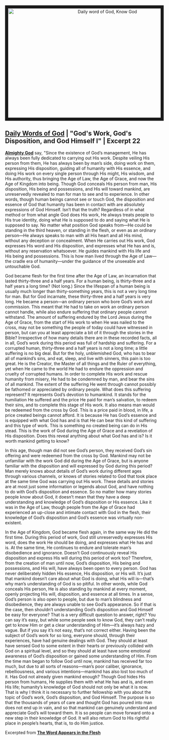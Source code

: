 <p align="center"><a href="https://youtu.be/mpQm3_FcpFA" target="_blank"><img src="http://img.youtube.com/vi/mpQm3_FcpFA/0.jpg" 
alt="Daily word of God, Know God" width="640" height="360" border="10" /></a><P>

## **[Daily Words of God](https://www.holyspiritspeaks.org/video-category/daily-words-of-God/)** | "God's Work, God's Disposition, and God Himself I" | Excerpt 22

**[Almighty God](https://www.holyspiritspeaks.org/)** say, "Since the existence of God’s management, He has always been fully dedicated to carrying out His work. Despite veiling His person from them, He has always been by man’s side, doing work on them, expressing His disposition, guiding all of humanity with His essence, and doing His work on every single person through His might, His wisdom, and His authority, thus bringing the Age of Law, the Age of Grace, and now the Age of Kingdom into being. Though God conceals His person from man, His disposition, His being and possessions, and His will toward mankind, are unreservedly revealed to man for man to see and to experience. In other words, though human beings cannot see or touch God, the disposition and essence of God that humanity has been in contact with are absolutely expressions of God Himself. Isn’t that the truth? Regardless of in what method or from what angle God does His work, He always treats people to His true identity, doing what He is supposed to do and saying what He is supposed to say. No matter what position God speaks from—He could be standing in the third heaven, or standing in the flesh, or even as an ordinary person—He always speaks to man with all His heart and all His mind, without any deception or concealment. When He carries out His work, God expresses His word and His disposition, and expresses what He has and is, without any reservation whatsoever. He guides mankind with His life and His being and possessions. This is how man lived through the Age of Law—the cradle era of humanity—under the guidance of the unseeable and untouchable God.
 
God became flesh for the first time after the Age of Law, an incarnation that lasted thirty-three and a half years. For a human being, is thirty-three and a half years a long time? (Not long.) Since the lifespan of a human being is usually much longer than thirty-something years, this is not a very long time for man. But for God incarnate, these thirty-three and a half years is very long. He became a person—an ordinary person who bore God’s work and commission. This meant that He had to take on work an ordinary person cannot handle, while also endure suffering that ordinary people cannot withstand. The amount of suffering endured by the Lord Jesus during the Age of Grace, from the start of His work to when He was nailed to the cross, may not be something the people of today could have witnessed in person, but can you at least appreciate a bit of it through the stories in the Bible? Irrespective of how many details there are in these recorded facts, all in all, God’s work during this period was full of hardship and suffering. For a corrupted human, thirty-three and a half years is not a long time; a little suffering is no big deal. But for the holy, unblemished God, who has to bear all of mankind’s sins, and eat, sleep, and live with sinners, this pain is too great. He is the Creator, the Master of all things and the Ruler of everything, yet when He came to the world He had to endure the oppression and cruelty of corrupted humans. In order to complete His work and rescue humanity from misery, He had to be condemned by man, and bear the sins of all mankind. The extent of the suffering He went through cannot possibly be fathomed or appreciated by ordinary people. What does this suffering represent? It represents God’s devotion to humankind. It stands for the humiliation He suffered and the price He paid for man’s salvation, to redeem their sins, and to complete this stage of His work. It also means man would be redeemed from the cross by God. This is a price paid in blood, in life, a price created beings cannot afford. It is because He has God’s essence and is equipped with what God has and is that He can bear this kind of suffering and this type of work. This is something no created being can do in His stead. This is the work of God during the Age of Grace and a revelation of His disposition. Does this reveal anything about what God has and is? Is it worth mankind getting to know?
 
In this age, though man did not see God’s person, they received God’s sin offering and were redeemed from the cross by God. Mankind may not be unfamiliar with the work God did during the Age of Grace, but is anyone familiar with the disposition and will expressed by God during this period? Man merely knows about details of God’s work during different ages through various channels, or knows of stories related to God that took place at the same time God was carrying out His work. These details and stories are at most just some information or legends about God, and have nothing to do with God’s disposition and essence. So no matter how many stories people know about God, it doesn’t mean that they have a deep understanding and knowledge of God’s disposition or His essence. Like it was in the Age of Law, though people from the Age of Grace had experienced an up-close and intimate contact with God in the flesh, their knowledge of God’s disposition and God’s essence was virtually non-existent.
 
In the Age of Kingdom, God became flesh again, in the same way He did the first time. During this period of work, God still unreservedly expresses His word, does the work He should be doing, and expresses what He has and is. At the same time, He continues to endure and tolerate man’s disobedience and ignorance. Doesn’t God continuously reveal His disposition and express His will during this period of work too? Therefore, from the creation of man until now, God’s disposition, His being and possessions, and His will, have always been open to every person. God has never deliberately hidden His essence, His disposition, or His will. It’s just that mankind doesn’t care about what God is doing, what His will is—that’s why man’s understanding of God is so pitiful. In other words, while God conceals His person, He is also standing by mankind at every moment, openly projecting His will, disposition, and essence at all times. In a sense, God’s person is also open to people, but due to man’s blindness and disobedience, they are always unable to see God’s appearance. So if that is the case, then shouldn’t understanding God’s disposition and God Himself be easy for everyone? That is a very difficult question to answer, right? You can say it’s easy, but while some people seek to know God, they can’t really get to know Him or get a clear understanding of Him—it’s always hazy and vague. But if you say it’s not easy, that’s not correct either. Having been the subject of God’s work for so long, everyone should, through their experiences, have had genuine dealings with God. They should at least have sensed God to some extent in their hearts or previously collided with God on a spiritual level, and so they should at least have some emotional awareness of God’s disposition or gained some understanding of Him. From the time man began to follow God until now, mankind has received far too much, but due to all sorts of reasons—man’s poor caliber, ignorance, rebelliousness, and various intentions—mankind has also lost too much of it. Has God not already given mankind enough? Though God hides His person from humans, He supplies them with what He has and is, and even His life; humanity’s knowledge of God should not only be what it is now. That is why I think it is necessary to further fellowship with you about the topic of God’s work, God’s disposition, and God Himself. The purpose is so that the thousands of years of care and thought God has poured into man does not end up in vain, and so that mankind can genuinely understand and appreciate God’s will toward them. It is so people can move forward onto a new step in their knowledge of God. It will also return God to His rightful place in people’s hearts, that is, to do Him justice.

Excerpted from **[The Word Appears in the Flesh](https://www.holyspiritspeaks.org/books/the-word-appears-in-the-flesh/)**

